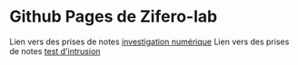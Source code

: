 # Github Pages de Zifero-lab

Lien vers des prises de notes [investigation numérique](./forensic.md)
Lien vers des prises de notes [test d'intrusion](./pentest.md)
